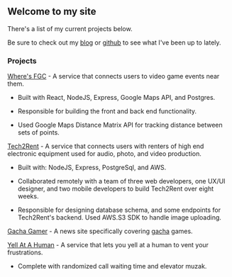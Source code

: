 ## Welcome to my site

There's a list of my current projects below.

Be sure to check out my [blog](http://douglasbowen.com/post) or [github](http://github.com/notdb) to see what I've been up to lately.

### Projects

[Where's FGC](http://wheresfgc.com) - A service that connects users to video
game events near them. 

- Built with React, NodeJS, Express, Google Maps API, and Postgres. 

- Responsible for building the front and back end functionality. 

- Used Google Maps Distance Matrix API for tracking distance between sets of points.



<!--[Waifu Time](http://waifutime.com) - Currently fictional pre-workout supplement intended to be taken 15-30 minutes prior to vigorous exercise.-->

[Tech2Rent](http://tech2rent.co) - A service that connects users with renters of
high end electronic equipment used for audio, photo, and video production. 

- Built with: NodeJS, Express, PostgreSql, and AWS. 

- Collaborated remotely with a team of three web developers, one UX/UI designer,
and two mobile developers to build Tech2Rent over eight weeks. 

- Responsible for designing database schema, and some endpoints for Tech2Rent's backend. Used AWS.S3 SDK to handle image uploading.

[Gacha Gamer](http://gachagamer.com) - A news site specifically covering [gacha](https://en.wikipedia.org/wiki/Gacha_game) games.

[Yell At A Human](http://www.yellatahuman.com) - A service that lets you yell at
a human to vent your frustrations. 

- Complete with randomized call waiting time and elevator muzak. 

